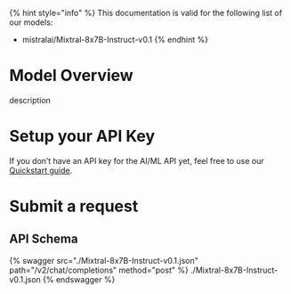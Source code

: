 [#references:start]: <> ({ "template": "openapi" })
{% hint style="info" %}
This documentation is valid for the following list of our models:
* mistralai/Mixtral-8x7B-Instruct-v0.1
{% endhint %}

# Model Overview
description

# Setup your API Key
If you don’t have an API key for the AI/ML API yet, feel free to use our [Quickstart guide](https://docs.aimlapi.com/quickstart/setting-up).

# Submit a request
## API Schema
{% swagger src="./Mixtral-8x7B-Instruct-v0.1.json" path="/v2/chat/completions" method="post" %}
./Mixtral-8x7B-Instruct-v0.1.json
{% endswagger %}

[#references:end]: <> ({})